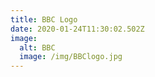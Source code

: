 ```yaml
---
title: BBC Logo
date: 2020-01-24T11:30:02.502Z
image:
  alt: BBC
  image: /img/BBClogo.jpg
---
```



